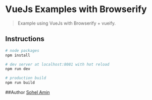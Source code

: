 # VueJs Examples with Browserify

> Example using VueJs with Browserify + vueify.

## Instructions

``` bash
# node packages
npm install

# dev server at localhost:8081 with hot reload
npm run dev

# production build
npm run build
```

##Author
[Sohel Amin](http://www.sohelamin.com)
